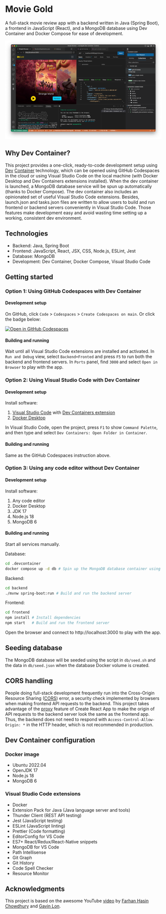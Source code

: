# Movie Gold

A full-stack movie review app with a backend written in Java (Spring Boot), a frontend in JavaScript (React), and a MongoDB database using Dev Container and Docker Compose for ease of development.

![Screenshot](images/screenshot.png)

## Why Dev Container?

This project provides a one-click, ready-to-code development setup using [Dev](https://code.visualstudio.com/docs/devcontainers/containers) [Container](https://containers.dev/) technology, which can be opened using GitHub Codespaces in the cloud or using Visual Studio Code on the local machine (with Docker Desktop and Dev Containers extensions installed). When the dev container is launched, a MongoDB database service will be spun up automatically (thanks to Docker Compose). The dev container also includes an opinionated set of useful Visual Studio Code extensions. Besides, launch.json and tasks.json files are written to allow users to build and run frontend or backend servers conveniently in Visual Studio Code. Those features make development easy and avoid wasting time setting up a working, consistent dev environment.

## Technologies

-   Backend: Java, Spring Boot
-   Frontend: JavaScript, React, JSX, CSS, Node.js, ESLint, Jest
-   Database: MongoDB
-   Development: Dev Container, Docker Compose, Visual Studio Code

## Getting started

### Option 1: Using GitHub Codespaces with Dev Container

#### Development setup

On GitHub, click `Code` > `Codespaces` > `Create Codespaces on main`. Or click the badge below:

[![Open in GitHub Codespaces](https://github.com/codespaces/badge.svg)](https://github.com/codespaces/new?hide_repo_select=true&ref=main&repo=604053198)

#### Building and running

Wait until all Visual Studio Code extensions are installed and activated. In `Run and Debug` view, select `Backend+Fronted` and press `F5` to run both the backend and frontend servers. In `Ports` panel, find `3000` and select `Open in Browser` to play with the app.

### Option 2: Using Visual Studio Code with Dev Container

#### Development setup

Install software:

1. [Visual Studio Code](https://code.visualstudio.com/) with [Dev Containers extension](https://marketplace.visualstudio.com/items?itemName=ms-vscode-remote.remote-containers)
2. [Docker Desktop](https://www.docker.com/products/docker-desktop/)

In Visual Studio Code, open the project, press `F1` to show `Command Palette`, and then type and select `Dev Containers: Open Folder in Container`.

#### Building and running

Same as the GitHub Codespaces instruction above.

### Option 3: Using any code editor without Dev Container

#### Development setup

Install software:

1. Any code editor
2. Docker Desktop
3. JDK 17
4. Node.js 18
5. MongoDB 6

#### Building and running

Start all services manually.

Database:

```bash
cd .devcontainer
docker compose up -d db # Spin up the MongoDB database container using Docker Compose
```

Backend:

```bash
cd backend
./mvnw spring-boot:run # Build and run the backend server
```

Frontend:

```bash
cd frontend
npm install # Install dependencies
npm start   # Build and run the frontend server
```

Open the browser and connect to http://localhost:3000 to play with the app.

## Seeding database

The MongoDB database will be seeded using the script in `db/seed.sh` and the data in `db/seed.json` when the database Docker volume is created.

## CORS handling

People doing full-stack development frequently run into the Cross-Origin Resource Sharing ([CORS](https://developer.mozilla.org/en-US/docs/Web/HTTP/CORS)) error, a security check implemented by browsers when making frontend API requests to the backend. This project takes advantage of the [proxy](https://create-react-app.dev/docs/proxying-api-requests-in-development) feature of Create React App to make the origin of API requests to the backend server look the same as the frontend app. Thus, the backend does not need to respond with `Access-Control-Allow-Origin: *` in the HTTP header, which is not recommended in production.

## Dev Container configuration

### Docker image

-   Ubuntu 2022.04
-   OpenJDK 17
-   Node.js 18
-   MongoDB 6

### Visual Studio Code extensions

-   Docker
-   Extension Pack for Java (Java language server and tools)
-   Thunder Client (REST API testing)
-   Jest (JavaScript testing)
-   ESLint (JavaScript linting)
-   Prettier (Code formatting)
-   EditorConfig for VS Code
-   ES7+ React/Redux/React-Native snippets
-   MongoDB for VS Code
-   Path Intellisense
-   Git Graph
-   Git History
-   Code Spell Checker
-   Resource Monitor

## Acknowledgments

This project is based on the awesome YouTube [video](https://www.youtube.com/watch?v=5PdEmeopJVQ) by [Farhan Hasin Chowdhury](https://github.com/fhsinchy) and [Gavin Lon](https://github.com/GavinLonDigital).
